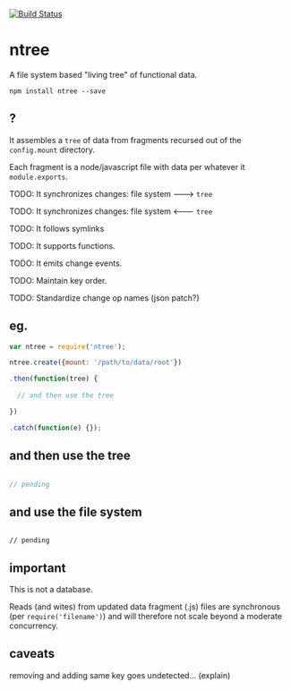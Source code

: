 [![Build Status](https://travis-ci.org/nomilous/ntree.svg)](https://travis-ci.org/nomilous/ntree)

# ntree

A file system based "living tree" of functional data.

`npm install ntree --save`

## ?

It assembles a `tree` of data from fragments recursed out of the `config.mount` directory.

Each fragment is a node/javascript file with data per whatever it `module.exports`.

TODO: It synchronizes changes: file system ---> `tree`

TODO: It synchronizes changes: file system <--- `tree`

TODO: It follows symlinks

TODO: It supports functions.

TODO: It emits change events.

TODO: Maintain key order.

TODO: Standardize change op names (json patch?)

## eg.

```javascript
var ntree = require('ntree');

ntree.create({mount: '/path/to/data/root'})

.then(function(tree) {
  
  // and then use the tree

})

.catch(function(e) {});

```

## and then use the tree

```javascript

// pending

```


## and use the file system

```

// pending

```

## important

This is not a database.

Reads (and wites) from updated data fragment (.js) files are synchronous (per `require('filename')`) and will therefore not scale beyond a moderate concurrency.


## caveats

removing and adding same key goes undetected... (explain)


